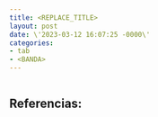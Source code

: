 ```yaml
---
title: <REPLACE_TITLE>
layout: post
date: \'2023-03-12 16:07:25 -0000\'
categories:
- tab
- <BANDA>
---
```


~~~
~~~

Referencias:
- 
